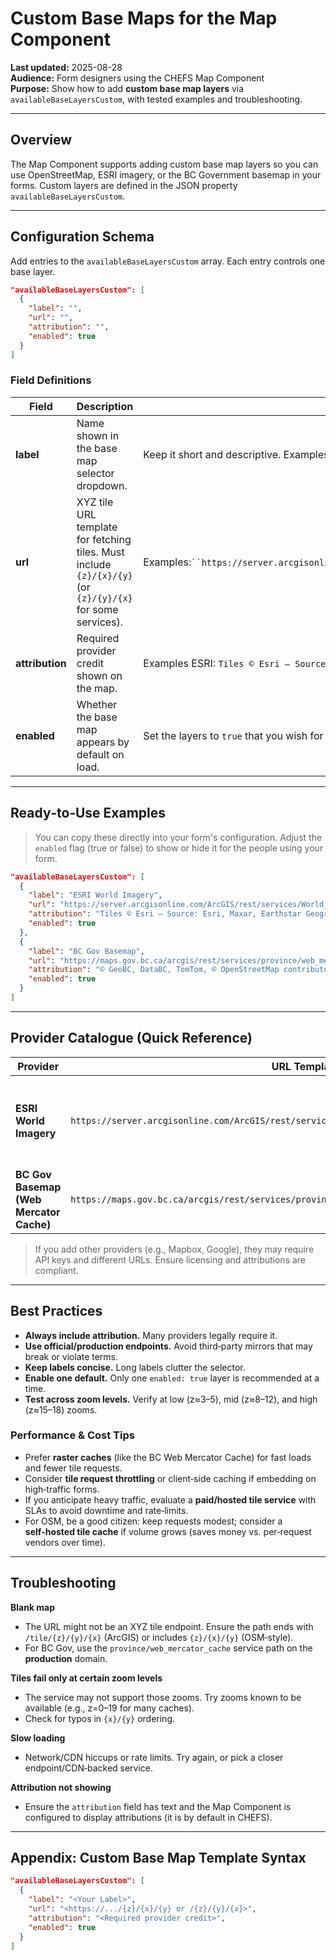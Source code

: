 # Custom Base Maps for the Map Component

**Last updated:** 2025-08-28\
**Audience:** Form designers using the CHEFS Map Component\
**Purpose:** Show how to add **custom base map layers** via `availableBaseLayersCustom`, with tested examples and troubleshooting.

---

## Overview

The Map Component supports adding custom base map layers so you can use OpenStreetMap, ESRI imagery, or the BC Government basemap in your forms. Custom layers are defined in the JSON property `availableBaseLayersCustom`.

---

## Configuration Schema

Add entries to the `availableBaseLayersCustom` array. Each entry controls one base layer.

```json
"availableBaseLayersCustom": [
  {
    "label": "",
    "url": "",
    "attribution": "",
    "enabled": true
  }
]
```

### Field Definitions

| Field           | Description                                                                                                | Requirements / Examples                                                                                                                                                                                          |
| --------------- | ---------------------------------------------------------------------------------------------------------- | ---------------------------------------------------------------------------------------------------------------------------------------------------------------------------------------------------------------- |
| **label**       | Name shown in the base map selector dropdown.                                                              | Keep it short and descriptive. Examples: `"ESRI World Imagery"`, `"BC Gov Basemap"`                                                                                                                              |
| **url**         | XYZ tile URL template for fetching tiles. Must include `{z}/{x}/{y}` (or `{z}/{y}/{x}` for some services). | Examples:` ``https://server.arcgisonline.com/ArcGIS/rest/services/World_Imagery/MapServer/tile/{z}/{y}/{x}``https://maps.gov.bc.ca/arcgis/rest/services/province/web_mercator_cache/MapServer/tile/{z}/{y}/{x} ` |
| **attribution** | Required provider credit shown on the map.                                                                 | Examples ESRI: `Tiles © Esri — Source: Esri, Maxar, Earthstar Geographics, and others`BC Gov: `© GeoBC, DataBC, TomTom, © OpenStreetMap contributors`                        |
| **enabled**     | Whether the base map appears by default on load.                                                           | Set the layers to `true` that you wish for your users to be able to switch to or set to `false` if you want to have the configuration available but hide it from the users.                                                                                                                                                        |

---

## Ready‑to‑Use Examples

> You can copy these directly into your form's configuration. Adjust the `enabled` flag (true or false) to show or hide it for the people using your form.

```json
"availableBaseLayersCustom": [
  {
    "label": "ESRI World Imagery",
    "url": "https://server.arcgisonline.com/ArcGIS/rest/services/World_Imagery/MapServer/tile/{z}/{y}/{x}",
    "attribution": "Tiles © Esri — Source: Esri, Maxar, Earthstar Geographics, and the GIS User Community",
    "enabled": true
  },
  {
    "label": "BC Gov Basemap",
    "url": "https://maps.gov.bc.ca/arcgis/rest/services/province/web_mercator_cache/MapServer/tile/{z}/{y}/{x}",
    "attribution": "© GeoBC, DataBC, TomTom, © OpenStreetMap contributors",
    "enabled": true
  }
]
```

---

## Provider Catalogue (Quick Reference)

| Provider                                | URL Template (XYZ)                                                                                   | Attribution                                                             | Notes                                                                                       |
| --------------------------------------- | ---------------------------------------------------------------------------------------------------- | ----------------------------------------------------------------------- | ------------------------------------------------------------------------------------------- |
| **ESRI World Imagery**                  | `https://server.arcgisonline.com/ArcGIS/rest/services/World_Imagery/MapServer/tile/{z}/{y}/{x}`      | `Tiles © Esri — Source: Esri, Maxar, Earthstar Geographics, and others` | High‑quality satellite imagery. Check Esri terms for usage limits.                          |
| **BC Gov Basemap (Web Mercator Cache)** | `https://maps.gov.bc.ca/arcgis/rest/services/province/web_mercator_cache/MapServer/tile/{z}/{y}/{x}` | `© GeoBC, DataBC, TomTom, © OpenStreetMap contributors`                 | Production endpoint; good coverage for BC.                                                  |

> If you add other providers (e.g., Mapbox, Google), they may require API keys and different URLs. Ensure licensing and attributions are compliant.

---

## Best Practices

- **Always include attribution.** Many providers legally require it.
- **Use official/production endpoints.** Avoid third‑party mirrors that may break or violate terms.
- **Keep labels concise.** Long labels clutter the selector.
- **Enable one default.** Only one `enabled: true` layer is recommended at a time.
- **Test across zoom levels.** Verify at low (z≈3–5), mid (z≈8–12), and high (z≈15–18) zooms.

### Performance & Cost Tips

- Prefer **raster caches** (like the BC Web Mercator Cache) for fast loads and fewer tile requests.
- Consider **tile request throttling** or client‑side caching if embedding on high‑traffic forms.
- If you anticipate heavy traffic, evaluate a **paid/hosted tile service** with SLAs to avoid downtime and rate‑limits.
- For OSM, be a good citizen: keep requests modest; consider a **self‑hosted tile cache** if volume grows (saves money vs. per‑request vendors over time).

---

## Troubleshooting

**Blank map**

- The URL might not be an XYZ tile endpoint. Ensure the path ends with `/tile/{z}/{y}/{x}` (ArcGIS) or includes `{z}/{x}/{y}` (OSM‑style).
- For BC Gov, use the `province/web_mercator_cache` service path on the **production** domain.

**Tiles fail only at certain zoom levels**

- The service may not support those zooms. Try zooms known to be available (e.g., z=0–19 for many caches).
- Check for typos in `{x}/{y}` ordering.

**Slow loading**

- Network/CDN hiccups or rate limits. Try again, or pick a closer endpoint/CDN‑backed service.

**Attribution not showing**

- Ensure the `attribution` field has text and the Map Component is configured to display attributions (it is by default in CHEFS).

---

## Appendix: Custom Base Map Template Syntax

```json
"availableBaseLayersCustom": [
  {
    "label": "<Your Label>",
    "url": "<https://.../{z}/{x}/{y} or /{z}/{y}/{x}>",
    "attribution": "<Required provider credit>",
    "enabled": true
  }
]
```
